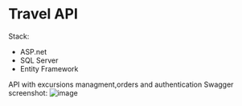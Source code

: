 # Travel API

Stack:
- ASP.net
- SQL Server
- Entity Framework

API with excursions managment,orders and authentication
Swagger screenshot:
![image](https://user-images.githubusercontent.com/92157165/234266464-8efad161-e7bb-4559-8751-06c07ee6e790.png)
